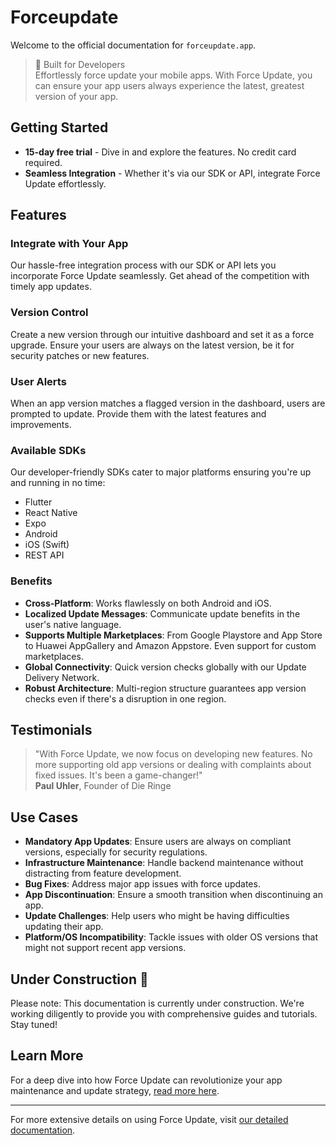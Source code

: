 # Forceupdate

Welcome to the official documentation for `forceupdate.app`.

> 🔧 Built for Developers  
> Effortlessly force update your mobile apps. With Force Update, you can ensure your app users always experience the latest, greatest version of your app.

## Getting Started

- **15-day free trial** - Dive in and explore the features. No credit card required.
- **Seamless Integration** - Whether it's via our SDK or API, integrate Force Update effortlessly.

## Features

### Integrate with Your App

Our hassle-free integration process with our SDK or API lets you incorporate Force Update seamlessly. Get ahead of the competition with timely app updates.

### Version Control

Create a new version through our intuitive dashboard and set it as a force upgrade. Ensure your users are always on the latest version, be it for security patches or new features.

### User Alerts

When an app version matches a flagged version in the dashboard, users are prompted to update. Provide them with the latest features and improvements.

### Available SDKs

Our developer-friendly SDKs cater to major platforms ensuring you're up and running in no time:

- Flutter
- React Native
- Expo
- Android
- iOS (Swift)
- REST API

### Benefits

- **Cross-Platform**: Works flawlessly on both Android and iOS.
- **Localized Update Messages**: Communicate update benefits in the user's native language.
- **Supports Multiple Marketplaces**: From Google Playstore and App Store to Huawei AppGallery and Amazon Appstore. Even support for custom marketplaces.
- **Global Connectivity**: Quick version checks globally with our Update Delivery Network.
- **Robust Architecture**: Multi-region structure guarantees app version checks even if there's a disruption in one region.

## Testimonials

> "With Force Update, we now focus on developing new features. No more supporting old app versions or dealing with complaints about fixed issues. It's been a game-changer!"  
> **Paul Uhler**, Founder of Die Ringe

## Use Cases

- **Mandatory App Updates**: Ensure users are always on compliant versions, especially for security regulations.
- **Infrastructure Maintenance**: Handle backend maintenance without distracting from feature development.
- **Bug Fixes**: Address major app issues with force updates.
- **App Discontinuation**: Ensure a smooth transition when discontinuing an app.
- **Update Challenges**: Help users who might be having difficulties updating their app.
- **Platform/OS Incompatibility**: Tackle issues with older OS versions that might not support recent app versions.

## Under Construction 🚧

Please note: This documentation is currently under construction. We're working diligently to provide you with comprehensive guides and tutorials. Stay tuned!

## Learn More

For a deep dive into how Force Update can revolutionize your app maintenance and update strategy, [read more here](#).

---

For more extensive details on using Force Update, visit [our detailed documentation](#).
